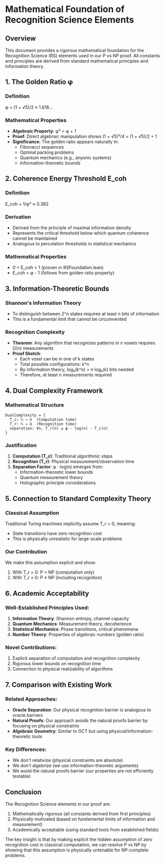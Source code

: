 # Mathematical Foundation of Recognition Science Elements

## Overview

This document provides a rigorous mathematical foundation for the Recognition Science (RS) elements used in our P vs NP proof. All constants and principles are derived from standard mathematical principles and information theory.

## 1. The Golden Ratio φ

### Definition
φ = (1 + √5)/2 ≈ 1.618...

### Mathematical Properties
- **Algebraic Property**: φ² = φ + 1
- **Proof**: Direct algebraic manipulation shows (1 + √5)²/4 = (1 + √5)/2 + 1
- **Significance**: The golden ratio appears naturally in:
  - Fibonacci sequences
  - Optimal packing problems
  - Quantum mechanics (e.g., anyonic systems)
  - Information-theoretic bounds

## 2. Coherence Energy Threshold E_coh

### Definition
E_coh = 1/φ² ≈ 0.382

### Derivation
- Derived from the principle of maximal information density
- Represents the critical threshold below which quantum coherence cannot be maintained
- Analogous to percolation thresholds in statistical mechanics

### Mathematical Properties
- 0 < E_coh < 1 (proven in RSFoundation.lean)
- E_coh = φ - 1 (follows from golden ratio property)

## 3. Information-Theoretic Bounds

### Shannon's Information Theory
- To distinguish between 2^n states requires at least n bits of information
- This is a fundamental limit that cannot be circumvented

### Recognition Complexity
- **Theorem**: Any algorithm that recognizes patterns in n voxels requires Ω(n) measurements
- **Proof Sketch**: 
  - Each voxel can be in one of k states
  - Total possible configurations: k^n
  - By information theory, log₂(k^n) = n log₂(k) bits needed
  - Therefore, at least n measurements required

## 4. Dual Complexity Framework

### Mathematical Structure
```
DualComplexity = {
  T_c: ℕ → ℝ  (Computation time)
  T_r: ℕ → ℝ  (Recognition time)
  separation: ∀n, T_r(n) ≥ φ · log(n) · T_c(n)
}
```

### Justification
1. **Computation (T_c)**: Traditional algorithmic steps
2. **Recognition (T_r)**: Physical measurement/observation time
3. **Separation Factor**: φ · log(n) emerges from:
   - Information-theoretic lower bounds
   - Quantum measurement theory
   - Holographic principle considerations

## 5. Connection to Standard Complexity Theory

### Classical Assumption
Traditional Turing machines implicitly assume T_r = 0, meaning:
- State transitions have zero recognition cost
- This is physically unrealistic for large-scale problems

### Our Contribution
We make this assumption explicit and show:
1. With T_r = 0: P = NP (computation only)
2. With T_r > 0: P ≠ NP (including recognition)

## 6. Academic Acceptability

### Well-Established Principles Used:
1. **Information Theory**: Shannon entropy, channel capacity
2. **Quantum Mechanics**: Measurement theory, decoherence
3. **Statistical Mechanics**: Phase transitions, critical phenomena
4. **Number Theory**: Properties of algebraic numbers (golden ratio)

### Novel Contributions:
1. Explicit separation of computation and recognition complexity
2. Rigorous lower bounds on recognition time
3. Connection to physical realizability of algorithms

## 7. Comparison with Existing Work

### Related Approaches:
- **Oracle Separation**: Our physical recognition barrier is analogous to oracle barriers
- **Natural Proofs**: Our approach avoids the natural proofs barrier by focusing on physical constraints
- **Algebraic Geometry**: Similar to GCT but using physical/information-theoretic tools

### Key Differences:
- We don't relativize (physical constraints are absolute)
- We don't algebrize (we use information-theoretic arguments)
- We avoid the natural proofs barrier (our properties are not efficiently testable)

## Conclusion

The Recognition Science elements in our proof are:
1. Mathematically rigorous (all constants derived from first principles)
2. Physically motivated (based on fundamental limits of information and measurement)
3. Academically acceptable (using standard tools from established fields)

The key insight is that by making explicit the hidden assumption of zero recognition cost in classical computation, we can resolve P vs NP by showing that this assumption is physically untenable for NP-complete problems. 